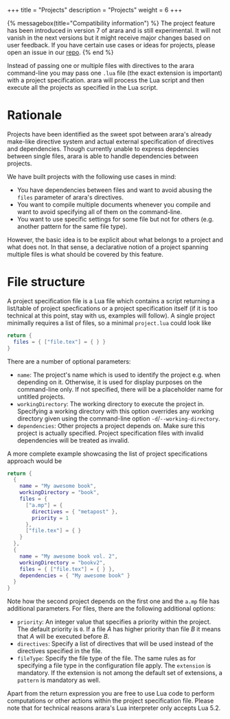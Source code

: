 +++
title = "Projects"
description = "Projects"
weight = 6
+++

{% messagebox(title="Compatibility information") %}
The project feature has been introduced in version 7 of arara and is still
experimental. It will not vanish in the next versions but it might receive major
changes based on user feedback. If you have certain use cases or ideas for
projects, please open an issue in our
[repo](https://gitlab.com/islandoftex/arara).
{% end %}

Instead of passing one or multiple files with directives to the arara
command-line you may pass one `.lua` file (the exact extension is
important) with a project specification. arara will process the Lua script and
then execute all the projects as specified in the Lua script.

# Rationale

Projects have been identified as the sweet spot between arara's already
make-like directive system and actual external specification of directives and
dependencies. Though currently unable to express depdencies between single
files, arara is able to handle dependencies between projects.

We have built projects with the following use cases in mind:

* You have dependencies between files and want to avoid abusing the `files`
  parameter of arara's directives.
* You want to compile multiple documents whenever you compile and want to avoid
  specifying all of them on the command-line.
* You want to use specific settings for some file but not for others
  (e.g. another pattern for the same file type).

However, the basic idea is to be explicit about what belongs to a project and
what does not. In that sense, a declarative notion of a project spanning
multiple files is what should be covered by this feature.

# File structure

A project specification file is a Lua file which contains a script returning a
list/table of project specfications or a project specification itself (if it is
too technical at this point, stay with us, examples will follow). A single
project minimally requires a list of files, so a minimal `project.lua` could
look like

```lua
return {
  files = { ["file.tex"] = { } }
}
```

There are a number of optional parameters:

* `name`: The project's name which is used to identify the project e.g. when
  depending on it. Otherwise, it is used for display purposes on the
  command-line only. If not specified, there will be a placeholder name for
  untitled projects.
* `workingDirectory`: The working directory to execute the project
  in. Specifying a working directory with this option overrides any working
  directory given using the command-line option `-d`/`--working-directory`.
* `dependencies`: Other projects a project depends on. Make sure this project is
  actually specified. Project specification files with invalid dependencies will
  be treated as invalid.

A more complete example showcasing the list of project specifications approach
would be

```lua
return {
  {
    name = "My awesome book",
    workingDirectory = "book",
    files = {
      ["a.mp"] = {
        directives = { "metapost" },
        priority = 1
      },
      ["file.tex"] = { }
    }
  },
  {
    name = "My awesome book vol. 2",
    workingDirectory = "bookv2",
    files = { ["file.tex"] = { } },
    dependencies = { "My awesome book" }
  }
}
```

Note how the second project depends on the first one and the `a.mp` file has
additional parameters. For files, there are the following additional options:

* `priority`: An integer value that specifies a priority within the project. The
  default priority is `0`. If a file *A* has higher priority than file *B* it
  means that *A* will be executed before *B*.
* `directives`: Specify a list of directives that will be used instead of the
  directives specified in the file.
* `fileType`: Specify the file type of the file. The same rules as for
  specifying a file type in the configuration file apply. The `extension` is
  mandatory. If the extension is not among the default set of extensions, a
  `pattern` is mandatory as well.

Apart from the return expression you are free to use Lua code to perform
computations or other actions within the project specification file. Please note
that for technical reasons arara's Lua interpreter only accepts Lua 5.2.

